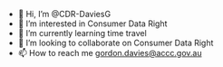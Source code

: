 - 👋 Hi, I’m @CDR-DaviesG
- 👀 I’m interested in Consumer Data Right
- 🌱 I’m currently learning time travel
- 💞️ I’m looking to collaborate on Consumer Data Right
- 📫 How to reach me gordon.davies@accc.gov.au

<!---
CDR-DaviesG/CDR-DaviesG is a ✨ special ✨ repository because its `README.md` (this file) appears on your GitHub profile.
You can click the Preview link to take a look at your changes.
--->
